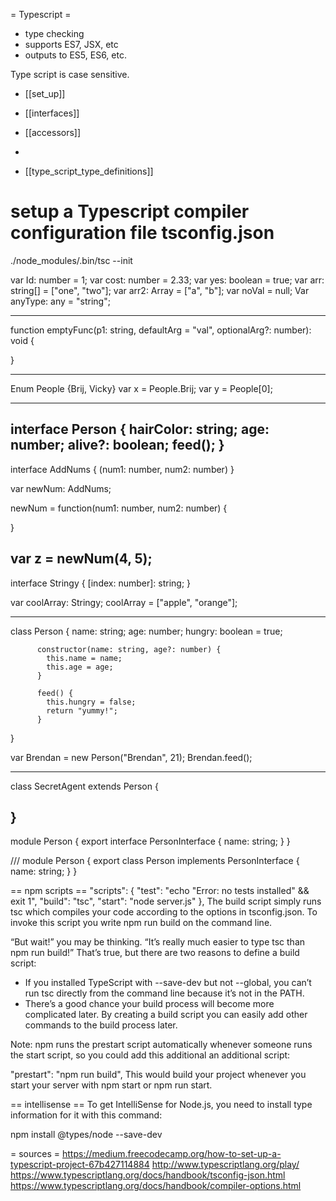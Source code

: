 = Typescript =
- type checking
- supports ES7, JSX, etc
- outputs to ES5, ES6, etc.

Type script is case sensitive.

* [[set_up]]



* [[interfaces]]
* [[accessors]]
*

* [[type_script_type_definitions]]

# setup a Typescript compiler configuration file tsconfig.json
./node_modules/.bin/tsc --init

var Id: number = 1;
var cost: number = 2.33;
var yes: boolean = true;
var arr: string[] = ["one", "two"];
var arr2: Array<number> = ["a", "b"];
var noVal = null;
Var anyType: any = "string";

--------------------------------------------------
function emptyFunc(p1: string, defaultArg = "val", optionalArg?: number): void {

}

--------------------------------------------------
Enum People {Brij, Vicky}
var x = People.Brij;
var y = People[0];

--------------------------------------------------
interface Person {
  hairColor: string;
  age: number;
  alive?: boolean;
  feed();
}
--------------------------------------------------
interface AddNums {
  (num1: number, num2: number)
}

var newNum: AddNums;

newNum = function(num1: number, num2: number) {

}

var z = newNum(4, 5);
--------------------------------------------------

interface Stringy {
  [index: number]: string;
}

var coolArray: Stringy;
coolArray = ["apple", "orange"];

--------------------------------------------------

class Person {
  name: string;
  age: number;
  hungry: boolean = true;

          constructor(name: string, age?: number) {
            this.name = name;
            this.age = age;
          }

          feed() {
            this.hungry = false;
            return "yummy!";
          }
}

var Brendan = new Person("Brendan", 21);
Brendan.feed();

--------------------------------------------------

class SecretAgent extends Person {

}
--------------------------------------------------

module Person {
  export interface PersonInterface {
    name: string;
  }
}


/// <reference path="Person.ts" />
module Person {
  export class Person implements PersonInterface {
    name: string;
  }
}

== npm scripts ==
"scripts": {
  "test": "echo \"Error: no tests installed\" && exit 1",
  "build": "tsc",
  "start": "node server.js"
},
The build script simply runs tsc which compiles your code according to the options in tsconfig.json. To invoke this script you write npm run build on the command line.

“But wait!” you may be thinking. “It’s really much easier to type tsc than npm run build!” That’s true, but there are two reasons to define a build script:
* If you installed TypeScript with --save-dev but not --global, you can’t run tsc directly from the command line because it’s not in the PATH.
* There’s a good chance your build process will become more complicated later. By creating a build script you can easily add other commands to the build process later.

Note: npm runs the prestart script automatically whenever someone runs the start script, so you could add this additional an additional script:

"prestart": "npm run build",
This would build your project whenever you start your server with npm start or npm run start.

== intellisense ==
To get IntelliSense for Node.js, you need to install type information for it with this command:

npm install @types/node --save-dev

= sources =
https://medium.freecodecamp.org/how-to-set-up-a-typescript-project-67b427114884
http://www.typescriptlang.org/play/
https://www.typescriptlang.org/docs/handbook/tsconfig-json.html
https://www.typescriptlang.org/docs/handbook/compiler-options.html
